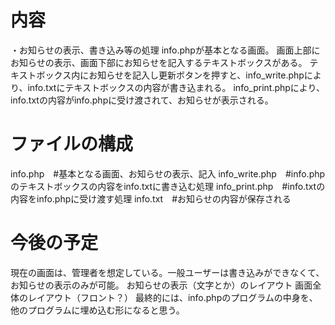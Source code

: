# 内容
・お知らせの表示、書き込み等の処理
info.phpが基本となる画面。
画面上部にお知らせの表示、画面下部にお知らせを記入するテキストボックスがある。
テキストボックス内にお知らせを記入し更新ボタンを押すと、info_write.phpにより、info.txtにテキストボックスの内容が書き込まれる。
info_print.phpにより、info.txtの内容がinfo.phpに受け渡されて、お知らせが表示される。

# ファイルの構成
info.php　#基本となる画面、お知らせの表示、記入
info_write.php　#info.phpのテキストボックスの内容をinfo.txtに書き込む処理
info_print.php　#info.txtの内容をinfo.phpに受け渡す処理
info.txt　#お知らせの内容が保存される

# 今後の予定
現在の画面は、管理者を想定している。一般ユーザーは書き込みができなくて、お知らせの表示のみが可能。
お知らせの表示（文字とか）のレイアウト
画面全体のレイアウト（フロント？）
最終的には、info.phpのプログラムの中身を、他のプログラムに埋め込む形になると思う。
